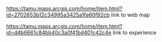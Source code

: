 https://tamu.maps.arcgis.com/home/item.html?id=2702653b12c34995a3425a1fa60f92cb     link to web map

https://tamu.maps.arcgis.com/home/item.html?id=d4b6661c84bb40c3a0f41bd401c42c4e     link to experience
